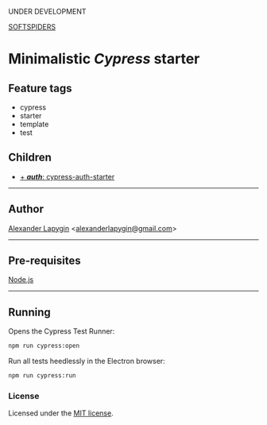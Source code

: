 UNDER DEVELOPMENT

[SOFTSPIDERS](https://github.com/softspiders/softspiders)

# Minimalistic *Cypress* starter

## Feature tags

- cypress
- starter
- template
- test

## Children

- [+ ***auth***: cypress-auth-starter](https://github.com/softspiders/cypress-auth-starter)

---

## Author

[Alexander Lapygin](https://github.com/AlexanderLapygin) <<alexanderlapygin@gmail.com>>

---

## Pre-requisites

[Node.js](https://nodejs.org/en/download/package-manager/)

---

## Running

Opens the Cypress Test Runner:

```sh
npm run cypress:open
```

Run all tests heedlessly in the Electron browser:

```sh
npm run cypress:run
```

### License

Licensed under the [MIT license](./LICENSE).
